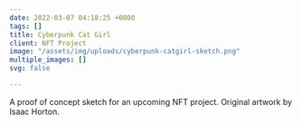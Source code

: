 ```yaml
---
date: 2022-03-07 04:18:25 +0000
tags: []
title: Cyberpunk Cat Girl
client: NFT Project
image: "/assets/img/uploads/cyberpunk-catgirl-sketch.png"
multiple_images: []
svg: false

---
```

A proof of concept sketch for an upcoming NFT project. Original artwork by Isaac Horton.